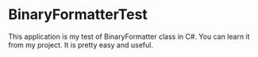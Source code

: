 BinaryFormatterTest
===================

This application is my test of BinaryFormatter class in C#.
You can learn it from my project. It is pretty easy and useful.
